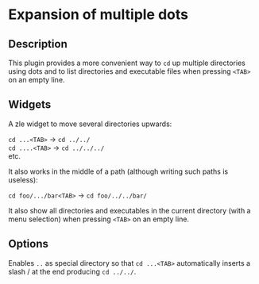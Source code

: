 # Expansion of multiple dots

## Description

This plugin provides a more convenient way to `cd` up multiple directories using dots and to list directories and executable files when pressing `<TAB>` on an empty line.

## Widgets

A zle widget to move several directories upwards:

`cd ...<TAB>` → `cd ../../` <br />
`cd ....<TAB>` → `cd ../../../` <br />
etc.

It also works in the middle of a path (although writing such paths is useless):

`cd foo/.../bar<TAB>` → `cd foo/../../bar/`

It also show all directories and executables in the current directory (with a menu selection) when pressing `<TAB>` on an empty line.

## Options

Enables `..` as special directory so that `cd ...<TAB>` automatically inserts a slash / at the end producing `cd ../../`.
